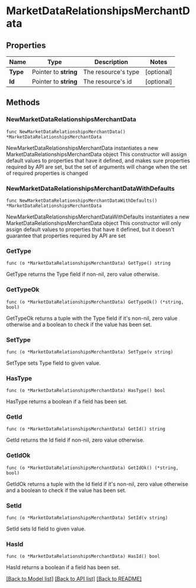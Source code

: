 # MarketDataRelationshipsMerchantData

## Properties

Name | Type | Description | Notes
------------ | ------------- | ------------- | -------------
**Type** | Pointer to **string** | The resource&#39;s type | [optional] 
**Id** | Pointer to **string** | The resource&#39;s id | [optional] 

## Methods

### NewMarketDataRelationshipsMerchantData

`func NewMarketDataRelationshipsMerchantData() *MarketDataRelationshipsMerchantData`

NewMarketDataRelationshipsMerchantData instantiates a new MarketDataRelationshipsMerchantData object
This constructor will assign default values to properties that have it defined,
and makes sure properties required by API are set, but the set of arguments
will change when the set of required properties is changed

### NewMarketDataRelationshipsMerchantDataWithDefaults

`func NewMarketDataRelationshipsMerchantDataWithDefaults() *MarketDataRelationshipsMerchantData`

NewMarketDataRelationshipsMerchantDataWithDefaults instantiates a new MarketDataRelationshipsMerchantData object
This constructor will only assign default values to properties that have it defined,
but it doesn't guarantee that properties required by API are set

### GetType

`func (o *MarketDataRelationshipsMerchantData) GetType() string`

GetType returns the Type field if non-nil, zero value otherwise.

### GetTypeOk

`func (o *MarketDataRelationshipsMerchantData) GetTypeOk() (*string, bool)`

GetTypeOk returns a tuple with the Type field if it's non-nil, zero value otherwise
and a boolean to check if the value has been set.

### SetType

`func (o *MarketDataRelationshipsMerchantData) SetType(v string)`

SetType sets Type field to given value.

### HasType

`func (o *MarketDataRelationshipsMerchantData) HasType() bool`

HasType returns a boolean if a field has been set.

### GetId

`func (o *MarketDataRelationshipsMerchantData) GetId() string`

GetId returns the Id field if non-nil, zero value otherwise.

### GetIdOk

`func (o *MarketDataRelationshipsMerchantData) GetIdOk() (*string, bool)`

GetIdOk returns a tuple with the Id field if it's non-nil, zero value otherwise
and a boolean to check if the value has been set.

### SetId

`func (o *MarketDataRelationshipsMerchantData) SetId(v string)`

SetId sets Id field to given value.

### HasId

`func (o *MarketDataRelationshipsMerchantData) HasId() bool`

HasId returns a boolean if a field has been set.


[[Back to Model list]](../README.md#documentation-for-models) [[Back to API list]](../README.md#documentation-for-api-endpoints) [[Back to README]](../README.md)



